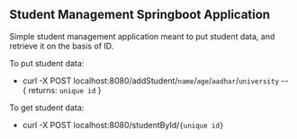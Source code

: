 ## Student Management Springboot Application

Simple student management application meant to put student data, and retrieve it on the basis of ID.

To put student data:
- curl -X POST localhost:8080/addStudent/`name`/`age`/`aadhar`/`university` -- { returns: `unique id` }

To get student data:
- curl -X POST localhost:8080/studentById/`{unique id}` 

